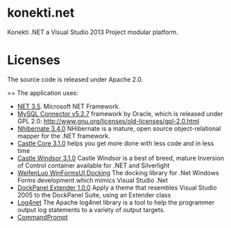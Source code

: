 # konekti.net
Konekti .NET a Visual Studio 2013 Project modular platform.

Licenses
==
The source code is released under Apache 2.0.

==
The application uses: 
- [NET 3.5](https://www.microsoft.com/es-es/download/details.aspx?id=21). Microsoft NET Framework.
- [MySQL Connector v5.2.7](https://dev.mysql.com/downloads/connector/net/6.9.html) framework by Oracle, which is released under GPL 2.0: http://www.gnu.org/licenses/old-licenses/gpl-2.0.html
- [Nhibernate 3.4.0](http://nhibernate.info/) NHibernate is a mature, open source object-relational mapper for the .NET framework.
- [Castle Core 3.1.0](http://www.castleproject.org/) helps you get more done with less code and in less time
- [Castle Windsor 3.1.0](http://www.castleproject.org/projects/windsor/) Castle Windsor is a best of breed, mature Inversion of Control container available for .NET and Silverlight
- [WeifenLuo WinFormsUI Docking](http://dockpanelsuite.com/) The docking library for .Net Windows Forms development which mimics Visual Studio .Net
- [DockPanel Extender 1.0.0](http://www.codeproject.com/Articles/14336/A-Visual-Studio-like-Interface) Apply a theme that resembles Visual Studio 2005 to the DockPanel Suite, using an Extender class
- [Log4net](https://logging.apache.org/log4net/) The Apache log4net library is a tool to help the programmer output log statements to a variety of output targets.
- [CommandPrompt](http://www.codeproject.com/)
